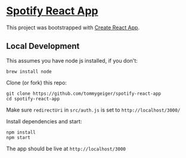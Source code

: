 # [Spotify React App](https://tommygeiger.com/spotify-react-app)

This project was bootstrapped with [Create React App](https://github.com/facebook/create-react-app).

## Local Development

This assumes you have node js installed, if you don't:
```
brew install node
```

Clone (or fork) this repo:
```
git clone https://github.com/tommygeiger/spotify-react-app
cd spotify-react-app
```

Make sure `redirectUri` in `src/auth.js` is set to `http://localhost/3000/`

Install dependencies and start:
```
npm install
npm start
```

The app should be live at `http://localhost/3000`
